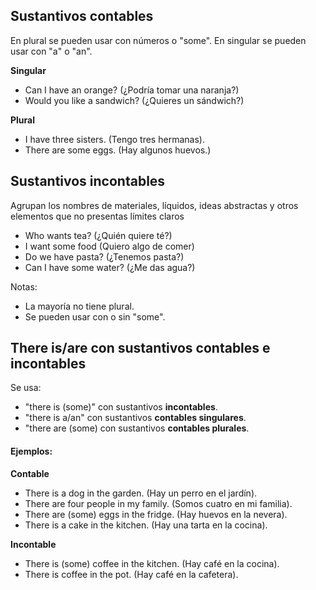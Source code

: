 
## Sustantivos contables

En plural se pueden usar con números o "some".
En singular se pueden usar con "a" o "an".

**Singular**

- Can I have an orange? (¿Podría tomar una naranja?)
- Would you like a sandwich? (¿Quieres un sándwich?)

**Plural**

- I have three sisters. (Tengo tres hermanas).
- There are some eggs. (Hay algunos huevos.)

## Sustantivos incontables

Agrupan los nombres de materiales, líquidos, ideas abstractas y otros elementos que no presentas límites claros

- Who wants tea? (¿Quién quiere té?)
- I want some food (Quiero algo de comer)
- Do we have pasta? (¿Tenemos pasta?)
- Can I have some water? (¿Me das agua?)

Notas:

- La mayoría no tiene plural.
- Se pueden usar con o sin "some".

## There is/are con sustantivos contables e incontables

Se usa:

- "there is (some)" con sustantivos **incontables**.
- "there is a/an" con sustantivos **contables singulares**.
- "there are (some) con sustantivos **contables plurales**.

#### Ejemplos:

**Contable**

- There is a dog in the garden. (Hay un perro en el jardín).
- There are four people in my family. (Somos cuatro en mi familia).
- There are (some) eggs in the fridge. (Hay huevos en la nevera).
- There is a cake in the kitchen. (Hay una tarta en la cocina).

**Incontable**

- There is (some) coffee in the kitchen. (Hay café en la cocina).
- There is coffee in the pot. (Hay café en la cafetera).

